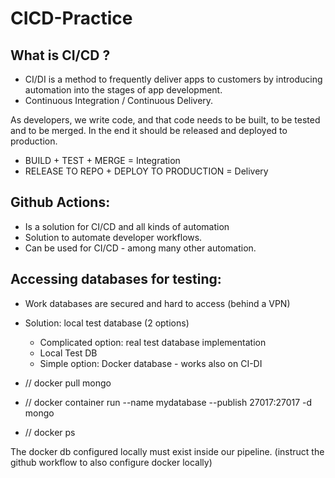 # CICD-Practice

## What is CI/CD ?

- CI/DI is a method to frequently deliver apps to customers by introducing automation into the stages of app development.
- Continuous Integration / Continuous Delivery.

As developers, we write code, and that code needs to be built, to be tested and to be merged. In the end it should be released and deployed to production.

- BUILD + TEST + MERGE = Integration
- RELEASE TO REPO + DEPLOY TO PRODUCTION = Delivery

## Github Actions:

- Is a solution for CI/CD and all kinds of automation
- Solution to automate developer workflows.
- Can be used for CI/CD - among many other automation.

## Accessing databases for testing:

- Work databases are secured and hard to access (behind a VPN)
- Solution: local test database (2 options)

  - Complicated option: real test database implementation
  - Local Test DB
  - Simple option: Docker database - works also on CI-DI

- // docker pull mongo
- // docker container run --name mydatabase --publish 27017:27017 -d mongo
- // docker ps

The docker db configured locally must exist inside our pipeline. (instruct the github workflow to also configure docker locally)
